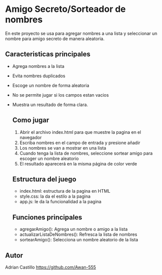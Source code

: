 # Amigo Secreto/Sorteador de nombres

En este proyecto se usa para agregar nombres a una lista y seleccionar un nombre para amigo secreto de manera aleatoria.

## Caracteristicas principales
- Agrega nombres a la lista
- Evita nombres duplicados
- Escoge un nombre de forma aleatoria
- No se permite jugar si los campos estan vacios
- Muestra un resultado de forma clara.

  ## Como jugar
  1) Abrir el archivo index.html para que muestre la pagina en el navegador
  2) Escriba nombres en el campo de entrada y presione añadir
  3) Los nombres se van a mostrar en una lista
  4) Cuando tenga la lista de nombres, seleccione sortear amigo para escoger un nombre aleatorio
  5) El resultado aparecerá en la misma página de color verde
 
  ## Estructura del juego
  - index.html: estructura de la pagina en HTML
  - style.css: la da el estilo a la pagina
  - app.js: le da la funcionalidad a la pagina
 
  ## Funciones principales
  - agregarAmigo(): Agrega un nombre o amigo a la lista
  - actualizarListaDeNombres(): Refresca la lista de nombres
  - sortearAmigo(): Selecciona un nombre aleatorio de la lista
 
## Autor
Adrian Castillo https://github.com/Awan-555
